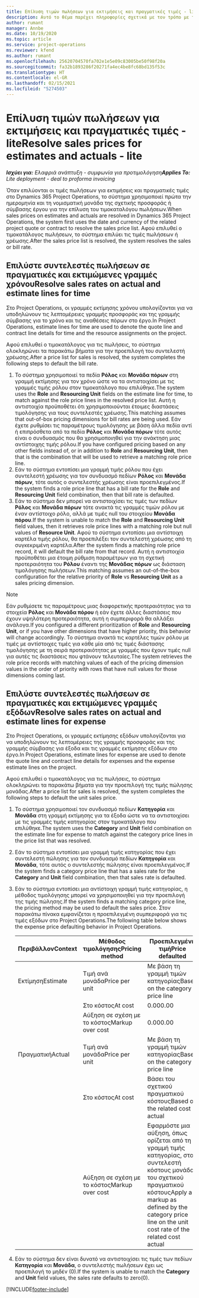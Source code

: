 ```yaml
---
title: Επίλυση τιμών πωλήσεων για εκτιμήσεις και πραγματικές τιμές - lite
description: Αυτό το θέμα παρέχει πληροφορίες σχετικά με τον τρόπο με τον οποίο επιλύονται οι τιμές πώλησης στις εκτιμήσεις και τα πραγματικά στοιχεία.
author: rumant
manager: Annbe
ms.date: 10/19/2020
ms.topic: article
ms.service: project-operations
ms.reviewer: kfend
ms.author: rumant
ms.openlocfilehash: 25620704570fa702e1e5e09c83005be50f98f20a
ms.sourcegitcommit: fa32b1893286f20271fa4ec4be8fc68bd135f53c
ms.translationtype: HT
ms.contentlocale: el-GR
ms.lasthandoff: 02/15/2021
ms.locfileid: "5274503"
---
```

# <a name="resolve-sales-prices-for-estimates-and-actuals---lite"></a><span data-ttu-id="4f7cc-103">Επίλυση τιμών πωλήσεων για εκτιμήσεις και πραγματικές τιμές - lite</span><span class="sxs-lookup"><span data-stu-id="4f7cc-103">Resolve sales prices for estimates and actuals - lite</span></span>

<span data-ttu-id="4f7cc-104">_**Ισχύει για:** Ελαφριά ανάπτυξη - συμφωνία για προτιμολόγηση_</span><span class="sxs-lookup"><span data-stu-id="4f7cc-104">_**Applies To:** Lite deployment - deal to proforma invoicing_</span></span>

<span data-ttu-id="4f7cc-105">Όταν επιλύονται οι τιμές πωλήσεων για εκτιμήσεις και πραγματικές τιμές στο Dynamics 365 Project Operations, το σύστημα χρησιμοποιεί πρώτα την ημερομηνία και τη νομισματική μονάδα της σχετικής προσφοράς ή σύμβασης έργου για την επίλυση του τιμοκαταλόγου πωλήσεων.</span><span class="sxs-lookup"><span data-stu-id="4f7cc-105">When sales prices on estimates and actuals are resolved in Dynamics 365 Project Operations, the system first uses the date and currency of the related project quote or contract to resolve the sales price list.</span></span> <span data-ttu-id="4f7cc-106">Αφού επιλυθεί ο τιμοκατάλογος πωλήσεων, το σύστημα επιλύει τις τιμές πωλήσεων ή χρέωσης.</span><span class="sxs-lookup"><span data-stu-id="4f7cc-106">After the sales price list is resolved, the system resolves the sales or bill rate.</span></span>

## <a name="resolve-sales-rates-on-actual-and-estimate-lines-for-time"></a><span data-ttu-id="4f7cc-107">Επιλύστε συντελεστές πωλήσεων σε πραγματικές και εκτιμώμενες γραμμές χρόνου</span><span class="sxs-lookup"><span data-stu-id="4f7cc-107">Resolve sales rates on actual and estimate lines for time</span></span>

<span data-ttu-id="4f7cc-108">Στο Project Operations, οι γραμμές εκτίμησης χρόνου υπολογίζονται για να υποδηλώνουν τις λεπτομέρειες γραμμής προσφοράς και της γραμμής σύμβασης για το χρόνο και τις αναθέσεις πόρων στο έργο.</span><span class="sxs-lookup"><span data-stu-id="4f7cc-108">In Project Operations, estimate lines for time are used to denote the quote line and contract line details for time and the resource assignments on the project.</span></span>

<span data-ttu-id="4f7cc-109">Αφού επιλυθεί ο τιμοκατάλογος για τις πωλήσεις, το σύστημα ολοκληρώνει τα παρακάτω βήματα για την προεπιλογή του συντελεστή χρέωσης.</span><span class="sxs-lookup"><span data-stu-id="4f7cc-109">After a price list for sales is resolved, the system completes the following steps to default the bill rate.</span></span>

1. <span data-ttu-id="4f7cc-110">Το σύστημα χρησιμοποιεί τα πεδία **Ρόλος** και **Μονάδα πόρων** στη γραμμή εκτίμησης για τον χρόνο ώστε να τα αντιστοιχίσει με τις γραμμές τιμής ρόλου στον τιμοκατάλογο που επιλύθηκε.</span><span class="sxs-lookup"><span data-stu-id="4f7cc-110">The system uses the **Role** and **Resourcing Unit** fields on the estimate line for time, to match against the role price lines in the resolved price list.</span></span> <span data-ttu-id="4f7cc-111">Αυτή η αντιστοιχία προϋποθέτει ότι χρησιμοποιούνται έτοιμες διαστάσεις τιμολόγησης για τους συντελεστές χρέωσης.</span><span class="sxs-lookup"><span data-stu-id="4f7cc-111">This matching assumes that out-of-box pricing dimensions for bill rates are being used.</span></span> <span data-ttu-id="4f7cc-112">Εάν έχετε ρυθμίσει τις παραμέτρους τιμολόγησης με βάση άλλα πεδία αντί ή επιπρόσθετα από τα πεδία **Ρόλος** και **Μονάδα πόρων** τότε αυτός είναι ο συνδυασμός που θα χρησιμοποιηθεί για την ανάκτηση μιας αντίστοιχης τιμής ρόλου.</span><span class="sxs-lookup"><span data-stu-id="4f7cc-112">If you have configured pricing based on any other fields instead of, or in addition to **Role** and **Resourcing Unit**, then that is the combination that will be used to retrieve a matching role price line.</span></span>
2. <span data-ttu-id="4f7cc-113">Εάν το σύστημα εντοπίσει μια γραμμή τιμής ρόλου που έχει συντελεστή χρέωσης για τον συνδυασμό πεδίων **Ρόλος** και **Μονάδα πόρων**, τότε αυτός ο συντελεστής χρέωσης είναι προεπιλεγμένος.</span><span class="sxs-lookup"><span data-stu-id="4f7cc-113">If the system finds a role price line that has a bill rate for the **Role** and **Resourcing Unit** field combination, then that bill rate is defaulted.</span></span>
3. <span data-ttu-id="4f7cc-114">Εάν το σύστημα δεν μπορεί να αντιστοιχίσει τις τιμές των πεδίων **Ρόλος** και **Μονάδα πόρων** τότε ανακτά τις γραμμές τιμών ρόλου με έναν αντίστοιχο ρόλο, αλλά με τιμές null του στοιχείου **Μονάδα πόρου**.</span><span class="sxs-lookup"><span data-stu-id="4f7cc-114">If the system is unable to match the **Role** and **Resourcing Unit** field values, then it retrieves role price lines with a matching role but null values of **Resource Unit**.</span></span> <span data-ttu-id="4f7cc-115">Αφού το σύστημα εντοπίσει μια αντίστοιχη καρτέλα τιμής ρόλου, θα προεπιλέξει τον συντελεστή χρέωσης από τη συγκεκριμένη καρτέλα.</span><span class="sxs-lookup"><span data-stu-id="4f7cc-115">After the system finds a matching role price record, it will default the bill rate from that record.</span></span> <span data-ttu-id="4f7cc-116">Αυτή η αντιστοιχία προϋποθέτει μια έτοιμη ρύθμιση παραμέτρων για τη σχετική προτεραιότητα του **Ρόλου** έναντι της **Μονάδας πόρων** ως διάσταση τιμολόγησης πωλήσεων.</span><span class="sxs-lookup"><span data-stu-id="4f7cc-116">This matching assumes an out-of-the-box configuration for the relative priority of **Role** vs **Resourcing Unit** as a sales pricing dimension.</span></span>

> [!NOTE]
> <span data-ttu-id="4f7cc-117">Εάν ρυθμίσετε τις παραμέτρους μιας διαφορετικής προτεραιότητας για τα στοιχεία **Ρόλος** και **Μονάδα πόρου** ή εάν έχετε άλλες διαστάσεις που έχουν υψηλότερη προτεραιότητα, αυτή η συμπεριφορά θα αλλάξει ανάλογα.</span><span class="sxs-lookup"><span data-stu-id="4f7cc-117">If you configured a different prioritization of **Role** and **Resourcing Unit**, or if you have other dimensions that have higher priority, this behavior will change accordingly.</span></span> <span data-ttu-id="4f7cc-118">Το σύστημα ανακτά τις καρτέλες τιμών ρόλου με τιμές με αντίστοιχες τιμές για κάθε μία από τις τιμές διάστασης τιμολόγησης με τη σειρά προτεραιότητας με γραμμές που έχουν τιμές null για αυτές τις διαστάσεις που φτάνουν τελευταίες.</span><span class="sxs-lookup"><span data-stu-id="4f7cc-118">The system retrieves the role price records with matching values of each of the pricing dimension values in the order of priority with rows that have null values for those dimensions coming last.</span></span>

## <a name="resolve-sales-rates-on-actual-and-estimate-lines-for-expense"></a><span data-ttu-id="4f7cc-119">Επιλύστε συντελεστές πωλήσεων σε πραγματικές και εκτιμώμενες γραμμές εξόδων</span><span class="sxs-lookup"><span data-stu-id="4f7cc-119">Resolve sales rates on actual and estimate lines for expense</span></span>

<span data-ttu-id="4f7cc-120">Στο Project Operations, οι γραμμές εκτίμησης εξόδων υπολογίζονται για να υποδηλώνουν τις λεπτομέρειες της γραμμής προσφοράς και της γραμμής σύμβασης για έξοδα και τις γραμμές εκτίμησης εξόδων στο έργο.</span><span class="sxs-lookup"><span data-stu-id="4f7cc-120">In Project Operations, estimate lines for expense are used to denote the quote line and contract line details for expenses and the expense estimate lines on the project.</span></span>

<span data-ttu-id="4f7cc-121">Αφού επιλυθεί ο τιμοκατάλογος για τις πωλήσεις, το σύστημα ολοκληρώνει τα παρακάτω βήματα για την προεπιλογή της τιμής πώλησης μονάδας.</span><span class="sxs-lookup"><span data-stu-id="4f7cc-121">After a price list for sales is resolved, the system completes the following steps to default the unit sales price.</span></span>

1. <span data-ttu-id="4f7cc-122">Το σύστημα χρησιμοποιεί τον συνδυασμό πεδίων **Κατηγορία** και **Μονάδα** στη γραμμή εκτίμησης για τα έξοδα ώστε να τα αντιστοιχίσει με τις γραμμές τιμής κατηγορίας στον τιμοκατάλογο που επιλύθηκε.</span><span class="sxs-lookup"><span data-stu-id="4f7cc-122">The system uses the **Category** and **Unit** field combination on the estimate line for expense to match against the category price lines in the price list that was resolved.</span></span>
2. <span data-ttu-id="4f7cc-123">Εάν το σύστημα εντοπίσει μια γραμμή τιμής κατηγορίας που έχει συντελεστή πώλησης για τον συνδυασμό πεδίων **Κατηγορία** και **Μονάδα**, τότε αυτός ο συντελεστής πώλησης είναι προεπιλεγμένος.</span><span class="sxs-lookup"><span data-stu-id="4f7cc-123">If the system finds a category price line that has a sales rate for the **Category** and **Unit** field combination, then that sales rate is defaulted.</span></span>
3. <span data-ttu-id="4f7cc-124">Εάν το σύστημα εντοπίσει μια αντίστοιχη γραμμή τιμής κατηγορίας, η μέθοδος τιμολόγησης μπορεί να χρησιμοποιηθεί για την προεπιλογή της τιμής πώλησης.</span><span class="sxs-lookup"><span data-stu-id="4f7cc-124">If the system finds a matching category price line, the pricing method may be used to default the sales price.</span></span> <span data-ttu-id="4f7cc-125">Στον παρακάτω πίνακα εμφανίζεται η προεπιλεγμένη συμπεριφορά για τις τιμές εξόδων στο Project Operations.</span><span class="sxs-lookup"><span data-stu-id="4f7cc-125">The following table below shows the expense price defaulting behavior in Project Operations.</span></span>

    | <span data-ttu-id="4f7cc-126">Περιβάλλον</span><span class="sxs-lookup"><span data-stu-id="4f7cc-126">Context</span></span> | <span data-ttu-id="4f7cc-127">Μέθοδος τιμολόγησης</span><span class="sxs-lookup"><span data-stu-id="4f7cc-127">Pricing method</span></span> | <span data-ttu-id="4f7cc-128">Προεπιλεγμένη τιμή</span><span class="sxs-lookup"><span data-stu-id="4f7cc-128">Price defaulted</span></span> |
    | --- | --- | --- |
    | <span data-ttu-id="4f7cc-129">Εκτίμηση</span><span class="sxs-lookup"><span data-stu-id="4f7cc-129">Estimate</span></span> | <span data-ttu-id="4f7cc-130">Τιμή ανά μονάδα</span><span class="sxs-lookup"><span data-stu-id="4f7cc-130">Price per unit</span></span> | <span data-ttu-id="4f7cc-131">Με βάση τη γραμμή τιμών κατηγορίας</span><span class="sxs-lookup"><span data-stu-id="4f7cc-131">Based on the category price line</span></span> |
    | &nbsp; | <span data-ttu-id="4f7cc-132">Στο κόστος</span><span class="sxs-lookup"><span data-stu-id="4f7cc-132">At cost</span></span> | <span data-ttu-id="4f7cc-133">0.00</span><span class="sxs-lookup"><span data-stu-id="4f7cc-133">0.00</span></span> |
    | &nbsp; | <span data-ttu-id="4f7cc-134">Αύξηση σε σχέση με το κόστος</span><span class="sxs-lookup"><span data-stu-id="4f7cc-134">Markup over cost</span></span> | <span data-ttu-id="4f7cc-135">0.00</span><span class="sxs-lookup"><span data-stu-id="4f7cc-135">0.00</span></span> |
    | <span data-ttu-id="4f7cc-136">Πραγματική</span><span class="sxs-lookup"><span data-stu-id="4f7cc-136">Actual</span></span> | <span data-ttu-id="4f7cc-137">Τιμή ανά μονάδα</span><span class="sxs-lookup"><span data-stu-id="4f7cc-137">Price per unit</span></span> | <span data-ttu-id="4f7cc-138">Με βάση τη γραμμή τιμών κατηγορίας</span><span class="sxs-lookup"><span data-stu-id="4f7cc-138">Based on the category price line</span></span> |
    | &nbsp; | <span data-ttu-id="4f7cc-139">Στο κόστος</span><span class="sxs-lookup"><span data-stu-id="4f7cc-139">At cost</span></span> | <span data-ttu-id="4f7cc-140">Βάσει του σχετικού πραγματικού κόστους</span><span class="sxs-lookup"><span data-stu-id="4f7cc-140">Based on the related cost actual</span></span> |
    | &nbsp; | <span data-ttu-id="4f7cc-141">Αύξηση σε σχέση με το κόστος</span><span class="sxs-lookup"><span data-stu-id="4f7cc-141">Markup over cost</span></span> | <span data-ttu-id="4f7cc-142">Εφαρμόστε μια αύξηση, όπως ορίζεται από τη γραμμή τιμής κατηγορίας, στον συντελεστή κόστους μονάδας του σχετικού πραγματικού κόστους</span><span class="sxs-lookup"><span data-stu-id="4f7cc-142">Apply a markup as defined by the category price line on the unit cost rate of the related cost actual</span></span> |

4. <span data-ttu-id="4f7cc-143">Εάν το σύστημα δεν είναι δυνατό να αντιστοιχίσει τις τιμές των πεδίων **Κατηγορία** και **Μονάδα**, ο συντελεστής πωλήσεων έχει ως προεπιλογή το μηδέν (0).</span><span class="sxs-lookup"><span data-stu-id="4f7cc-143">If the system is unable to match the **Category** and **Unit** field values, the sales rate defaults to zero(0).</span></span>


[!INCLUDE[footer-include](../../includes/footer-banner.md)]